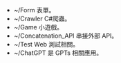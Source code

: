 - ~/Form 表單。
- ~/Crawler C#爬蟲。
- ~/Game 小遊戲。
- ~/Concatenation_API 串接外部 API。
- ~/Test Web 測試相關。
- ~/ChatGPT 是 GPTs 相關應用。
